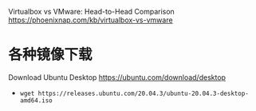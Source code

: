 
Virtualbox vs VMware: Head-to-Head Comparison https://phoenixnap.com/kb/virtualbox-vs-vmware

# 各种镜像下载

Download Ubuntu Desktop https://ubuntu.com/download/desktop
- `wget https://releases.ubuntu.com/20.04.3/ubuntu-20.04.3-desktop-amd64.iso`
